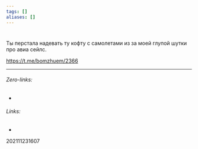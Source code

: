 ```yaml
---
tags: []
aliases: []
---
```

# 
Ты перстала надевать ту кофту с самолетами из за моей глупой шутки про авиа сейлс.

https://t.me/bomzhuem/2366


___
###### Zero-links:
-
###### Links:
-

202111231607
